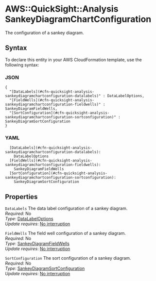 # AWS::QuickSight::Analysis SankeyDiagramChartConfiguration<a name="aws-properties-quicksight-analysis-sankeydiagramchartconfiguration"></a>

The configuration of a sankey diagram\.

## Syntax<a name="aws-properties-quicksight-analysis-sankeydiagramchartconfiguration-syntax"></a>

To declare this entity in your AWS CloudFormation template, use the following syntax:

### JSON<a name="aws-properties-quicksight-analysis-sankeydiagramchartconfiguration-syntax.json"></a>

```
{
  "[DataLabels](#cfn-quicksight-analysis-sankeydiagramchartconfiguration-datalabels)" : DataLabelOptions,
  "[FieldWells](#cfn-quicksight-analysis-sankeydiagramchartconfiguration-fieldwells)" : SankeyDiagramFieldWells,
  "[SortConfiguration](#cfn-quicksight-analysis-sankeydiagramchartconfiguration-sortconfiguration)" : SankeyDiagramSortConfiguration
}
```

### YAML<a name="aws-properties-quicksight-analysis-sankeydiagramchartconfiguration-syntax.yaml"></a>

```
  [DataLabels](#cfn-quicksight-analysis-sankeydiagramchartconfiguration-datalabels):
    DataLabelOptions
  [FieldWells](#cfn-quicksight-analysis-sankeydiagramchartconfiguration-fieldwells):
    SankeyDiagramFieldWells
  [SortConfiguration](#cfn-quicksight-analysis-sankeydiagramchartconfiguration-sortconfiguration):
    SankeyDiagramSortConfiguration
```

## Properties<a name="aws-properties-quicksight-analysis-sankeydiagramchartconfiguration-properties"></a>

`DataLabels` <a name="cfn-quicksight-analysis-sankeydiagramchartconfiguration-datalabels"></a>
The data label configuration of a sankey diagram\.  
_Required_: No  
_Type_: [DataLabelOptions](aws-properties-quicksight-analysis-datalabeloptions.md)  
_Update requires_: [No interruption](https://docs.aws.amazon.com/AWSCloudFormation/latest/UserGuide/using-cfn-updating-stacks-update-behaviors.html#update-no-interrupt)

`FieldWells` <a name="cfn-quicksight-analysis-sankeydiagramchartconfiguration-fieldwells"></a>
The field well configuration of a sankey diagram\.  
_Required_: No  
_Type_: [SankeyDiagramFieldWells](aws-properties-quicksight-analysis-sankeydiagramfieldwells.md)  
_Update requires_: [No interruption](https://docs.aws.amazon.com/AWSCloudFormation/latest/UserGuide/using-cfn-updating-stacks-update-behaviors.html#update-no-interrupt)

`SortConfiguration` <a name="cfn-quicksight-analysis-sankeydiagramchartconfiguration-sortconfiguration"></a>
The sort configuration of a sankey diagram\.  
_Required_: No  
_Type_: [SankeyDiagramSortConfiguration](aws-properties-quicksight-analysis-sankeydiagramsortconfiguration.md)  
_Update requires_: [No interruption](https://docs.aws.amazon.com/AWSCloudFormation/latest/UserGuide/using-cfn-updating-stacks-update-behaviors.html#update-no-interrupt)
